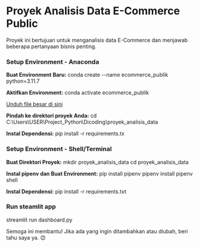 # Proyek Analisis Data E-Commerce Public

Proyek ini bertujuan untuk menganalisis data E-Commerce dan menjawab beberapa pertanyaan bisnis penting.

### Setup Environment - Anaconda

**Buat Environment Baru:**
conda create --name ecommerce_publik python=3.11.7

**Aktifkan Environment:**
conda activate ecommerce_publik

[Unduh file besar di sini](https://drive.google.com/file/d/1ANRUYvOHgySQiG3bKIXbUVLFzhPwCBvu/view?usp=drive_link)

**Pindah ke direktori proyek Anda:**
cd C:\Users\USER\Project_Python\Dicoding\proyek_analisis_data

**Instal Dependensi:**
pip install -r requirements.tx

### Setup Environment - Shell/Terminal

**Buat Direktori Proyek:**
mkdir proyek_analisis_data
cd proyek_analisis_data

**Instal pipenv dan Buat Environment:**
pip install pipenv
pipenv install
pipenv shell

**Instal Dependensi:**
pip install -r requirements.txt

### Run steamlit app
streamlit run dashboard.py


Semoga ini membantu! Jika ada yang ingin ditambahkan atau diubah, beri tahu saya ya. 😊
